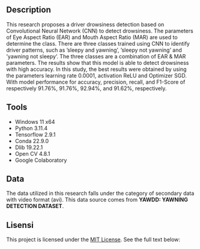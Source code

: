 ## Description
This research proposes a driver drowsiness detection based on Convolutional Neural Network (CNN) to detect drowsiness. The parameters of Eye Aspect Ratio (EAR) and Mouth Aspect Ratio (MAR) are used to determine the class. There are three classes trained using CNN to identify driver patterns, such as ’sleepy and yawning’, ’sleepy not yawning’ and ’yawning not sleepy’. The three classes are a combination of EAR & MAR parameters. The results show that this model is able to detect drowsiness with high accuracy. In this study, the best results were obtained by using the parameters learning rate 0.0001, activation ReLU and Optimizer SGD. With model performance for accuracy, precision, recall, and F1-Score of respectively 91.76%, 91.76%, 92.94%, and 91.62%, respectively.


## Tools
- Windows 11 x64
- Python 3.11.4
- Tensorflow 2.9.1
- Conda 22.9.0
- Dlib 19.22.1
- Open CV 4.8.1
- Google Colaboratory

## Data
The data utilized in this research falls under the category of secondary data with video format (avi). This data source comes from **YAWDD: YAWNING DETECTION DATASET**.

## Lisensi
This project is licensed under the [MIT License](https://opensource.org/licenses/MIT). See the full text below:





